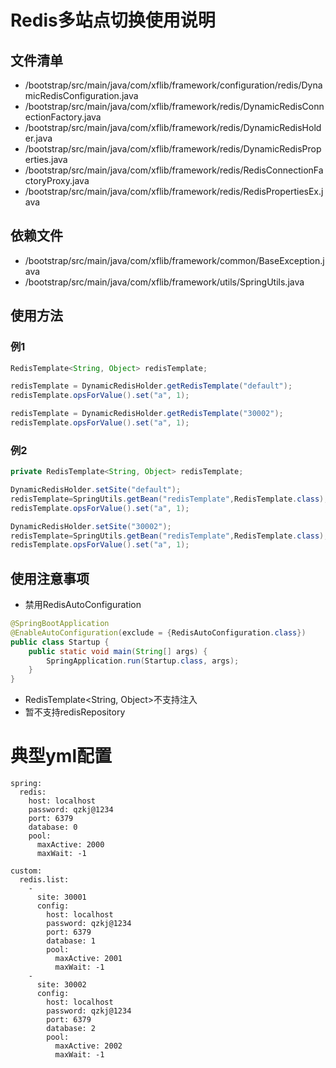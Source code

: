 # Redis多站点切换使用说明

## 文件清单
- /bootstrap/src/main/java/com/xflib/framework/configuration/redis/DynamicRedisConfiguration.java
- /bootstrap/src/main/java/com/xflib/framework/redis/DynamicRedisConnectionFactory.java
- /bootstrap/src/main/java/com/xflib/framework/redis/DynamicRedisHolder.java
- /bootstrap/src/main/java/com/xflib/framework/redis/DynamicRedisProperties.java
- /bootstrap/src/main/java/com/xflib/framework/redis/RedisConnectionFactoryProxy.java
- /bootstrap/src/main/java/com/xflib/framework/redis/RedisPropertiesEx.java

## 依赖文件
- /bootstrap/src/main/java/com/xflib/framework/common/BaseException.java
- /bootstrap/src/main/java/com/xflib/framework/utils/SpringUtils.java

## 使用方法
### 例1
```java
RedisTemplate<String, Object> redisTemplate;

redisTemplate = DynamicRedisHolder.getRedisTemplate("default");
redisTemplate.opsForValue().set("a", 1);

redisTemplate = DynamicRedisHolder.getRedisTemplate("30002");
redisTemplate.opsForValue().set("a", 1);
```
### 例2
```java
private RedisTemplate<String, Object> redisTemplate;

DynamicRedisHolder.setSite("default");
redisTemplate=SpringUtils.getBean("redisTemplate",RedisTemplate.class);
redisTemplate.opsForValue().set("a", 1);

DynamicRedisHolder.setSite("30002");
redisTemplate=SpringUtils.getBean("redisTemplate",RedisTemplate.class);
redisTemplate.opsForValue().set("a", 1);
```
## 使用注意事项
- 禁用RedisAutoConfiguration
```java
@SpringBootApplication
@EnableAutoConfiguration(exclude = {RedisAutoConfiguration.class})
public class Startup {
    public static void main(String[] args) {
        SpringApplication.run(Startup.class, args);
    }
}
```
- RedisTemplate<String, Object>不支持注入
- 暂不支持redisRepository

# 典型yml配置
```
spring:
  redis:
    host: localhost
    password: qzkj@1234
    port: 6379
    database: 0
    pool:
      maxActive: 2000
      maxWait: -1

custom:
  redis.list:
    -
      site: 30001
      config:
        host: localhost
        password: qzkj@1234
        port: 6379
        database: 1
        pool:
          maxActive: 2001
          maxWait: -1
    -
      site: 30002
      config:
        host: localhost
        password: qzkj@1234
        port: 6379
        database: 2
        pool:
          maxActive: 2002
          maxWait: -1
```